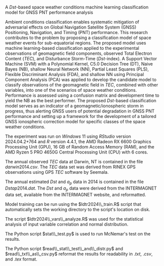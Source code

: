 A $Dst$-based space weather conditions machine learning classification model for GNSS PNT performance analysis

Ambient conditions classification enables systematic mitigation of adversarial effects on Global Navigation Satellite System (GNSS) Positioning, Navigation, and Timing (PNT) performance. This research contributes to the problem by proposing a classification model of space weather events for sub-equatorial regions. The proposed model uses machine learning-based classification applied to the experimental observations of geomagnetic field components, observed Total Electron Content ($TEC$), and Disturbance Storm-Time ($Dst$-index). A Support Vector Machine (SVM) with a Polynomial Kernel, C5.0 Decision Tree (DT), Naive Bayes (NB), shallow Neural Network (NN), Partial Least Squares (PLS), Flexible Discriminant Analysis (FDA), and shallow NN using Principal Component Analysis (PCA) was applied to develop the candidate model to classify observations of the geomagnetic field in $TEC$, combined with other variables, into one of the scenarios of space weather conditions. Performance is assessed using a confusion matrix and development time to yield the NB as the best performer. The proposed $Dst$-based classification model serves as an indicator of a geomagnetic/ionospheric storm in progress, thus alerting GNSS users of potential degradation in GNSS PNT performance and setting up a framework for the development of a tailored GNSS ionospheric correction model for specific classes of the space weather conditions.

The experiment was run on $Windows$ 11 using $R Studio$ version 2024.04.2+764 and $R$ version 4.4.1, the AMD Radeon RX 6600 Graphics Processing Unit (GPU), $16$ GB of Random Access Memory (RAM), and the AMD Ryzen 5 PRO 4650G Central Processing Unit (CPU) with $6$ cores. 

The annual observed $TEC$ data at Darwin, NT is contained in the file $darwin2014.csv$. The $TEC$ data set was derived from RINEX GPS observations using GPS $TEC$ software by Seemala.

The annual estimated $Dst$ and $a_{p}$ data in $2014$ is contained in the file $Dstap2014.dat$. The $Dst$ and $a_{p}$ data were derived from the INTERMAGNET data set, available from the INTERMAGNET website, and reformatted.

Model training can be run using the $ldtr2024\\_train.R$ script that automatically sets the working directory to the script's location on disk.

The script $ldtr2024\\_vars\\_analyze.R$ was used for the statistical analysis of input variable correlation and normal distribution.

The Python script $stat\\_test.py$ is used to run McNemar's test on the results.

The Python script $read\\_stat\\_test\\_and\\_distr.py$ and $read\\_txt\\_as\\_csv.py$ reformat the results for readability in $.txt$, $.csv$, and $.tex$ format.

